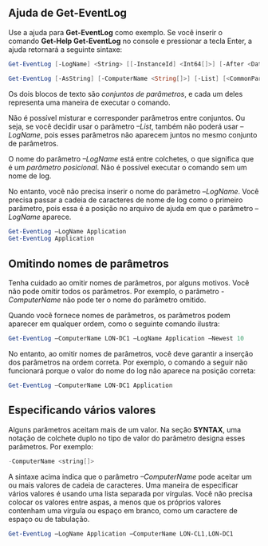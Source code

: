 ## Ajuda de Get-EventLog
Use a ajuda para **Get-EventLog** como exemplo. Se você inserir o comando **Get-Help Get-EventLog** no console e pressionar a tecla Enter, a ajuda retornará a seguinte sintaxe:

```powershell
Get-EventLog [-LogName] <String> [[-InstanceId] <Int64[]>] [-After <DateTime>] [-AsBaseObject] [-Before <DateTime>] [-ComputerName <String[]>] [-EntryType {Error | Information | FailureAudit | SuccessAudit | Warning}] [-Index <Int32[]>] [-Message <String>] [-Newest <Int32>] [-Source <String[]>] [-UserName <String[]>] [<CommonParameters>]

Get-EventLog [-AsString] [-ComputerName <String[]>] [-List] [<CommonParameters>]

```
Os dois blocos de texto são _conjuntos de parâmetros_, e cada um deles representa uma maneira de executar o comando.

Não é possível misturar e corresponder parâmetros entre conjuntos. Ou seja, se você decidir usar o parâmetro _–List_, também não poderá usar _–LogName_, pois esses parâmetros não aparecem juntos no mesmo conjunto de parâmetros.

O nome do parâmetro _–LogName_ está entre colchetes, o que significa que é um _parâmetro posicional_. Não é possível executar o comando sem um nome de log.

No entanto, você não precisa inserir o nome do parâmetro –_LogName_. Você precisa passar a cadeia de caracteres de nome de log como o primeiro parâmetro, pois essa é a posição no arquivo de ajuda em que o parâmetro _–LogName_ aparece.

```powershell
Get-EventLog –LogName Application
Get-EventLog Application
```


## Omitindo nomes de parâmetros
Tenha cuidado ao omitir nomes de parâmetros, por alguns motivos. Você não pode omitir todos os parâmetros. Por exemplo, o parâmetro _-ComputerName_ não pode ter o nome do parâmetro omitido.

Quando você fornece nomes de parâmetros, os parâmetros podem aparecer em qualquer ordem, como o seguinte comando ilustra:

```powershell
Get-EventLog –ComputerName LON-DC1 –LogName Application –Newest 10
```

No entanto, ao omitir nomes de parâmetros, você deve garantir a inserção dos parâmetros na ordem correta. Por exemplo, o comando a seguir não funcionará porque o valor do nome do log não aparece na posição correta:

```powershell
Get-EventLog –ComputerName LON-DC1 Application
```

## Especificando vários valores
Alguns parâmetros aceitam mais de um valor. Na seção **SYNTAX**, uma notação de colchete duplo no tipo de valor do parâmetro designa esses parâmetros. Por exemplo:

```powershell
-ComputerName <string[]>
```

A sintaxe acima indica que o parâmetro _–ComputerName_ pode aceitar um ou mais valores de cadeia de caracteres. Uma maneira de especificar vários valores é usando uma lista separada por vírgulas. Você não precisa colocar os valores entre aspas, a menos que os próprios valores contenham uma vírgula ou espaço em branco, como um caractere de espaço ou de tabulação.

```powershell
Get-EventLog –LogName Application –ComputerName LON-CL1,LON-DC1
```






